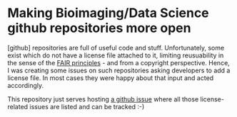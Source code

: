 # Making Bioimaging/Data Science github repositories more open

[github] repositories are full of useful code and stuff. Unfortunately, some exist which do not have a license file attached to it, limiting reusuability in the sense of the [FAIR principles](https://en.wikipedia.org/wiki/FAIR_data) - and from a copyright perspective. Hence, I was creating some issues on such repositories asking developers to add a license file. In most cases they were happy about that input and acted accordingly.

This repository just serves hosting [a github issue](https://github.com/NFDI4BIOIMAGE/licensing/issues/1) where all those license-related issues are listed and can be tracked :-)
